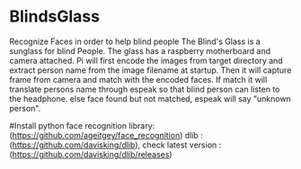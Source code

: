 # BlindsGlass
Recognize Faces in order to help blind people
The Blind's Glass is a sunglass for blind People.
The glass has a raspberry motherboard and camera attached.
Pi will first encode the images from target directory and extract person name from the image filename at startup.
Then it will capture frame from camera and match with the encoded faces.
If match it will translate persons name through espeak so that blind person can listen to the headphone.
else face found but not matched, espeak will say "unknown person".

#Install
python face recognition library: (https://github.com/ageitgey/face_recognition)
dlib : (https://github.com/davisking/dlib), check latest version : (https://github.com/davisking/dlib/releases)

